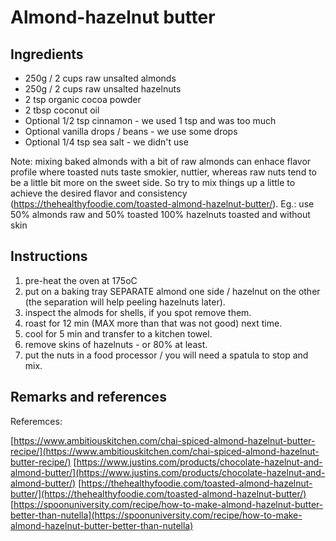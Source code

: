 # Almond-hazelnut butter

## Ingredients

* 250g / 2 cups raw unsalted almonds
* 250g / 2 cups raw unsalted hazelnuts
* 2 tsp organic cocoa powder
* 2 tbsp coconut oil
* Optional 1/2 tsp cinnamon - we used 1 tsp and was too much
* Optional vanilla drops / beans - we use some drops
* Optional 1/4 tsp sea salt - we didn't use

Note: mixing baked almonds with a bit of  raw almonds can enhace flavor profile where toasted nuts taste smokier, nuttier, whereas raw nuts tend to be a little bit more on the sweet side. So try to mix things up a little to achieve the desired flavor and consistency (https://thehealthyfoodie.com/toasted-almond-hazelnut-butter/). Eg.: use 50% almonds raw and 50% toasted
100% hazelnuts toasted and without skin

## Instructions

1. pre-heat the oven at 175oC
1. put on a baking tray SEPARATE almond one side / hazelnut on the other (the separation will help peeling hazelnuts later).
1. inspect the almods for shells, if you spot remove them.
1. roast for 12 min (MAX more than that was not good) next time.
1. cool for 5 min and transfer to a kitchen towel.
1. remove skins of hazelnuts - or 80% at least.
1. put the nuts in a food processor / you will need a spatula to stop and mix.

## Remarks and references

Referemces:

[https://www.ambitiouskitchen.com/chai-spiced-almond-hazelnut-butter-recipe/](https://www.ambitiouskitchen.com/chai-spiced-almond-hazelnut-butter-recipe/)
[https://www.justins.com/products/chocolate-hazelnut-and-almond-butter/](https://www.justins.com/products/chocolate-hazelnut-and-almond-butter/)
[https://thehealthyfoodie.com/toasted-almond-hazelnut-butter/](https://thehealthyfoodie.com/toasted-almond-hazelnut-butter/)
[https://spoonuniversity.com/recipe/how-to-make-almond-hazelnut-butter-better-than-nutella](https://spoonuniversity.com/recipe/how-to-make-almond-hazelnut-butter-better-than-nutella)
